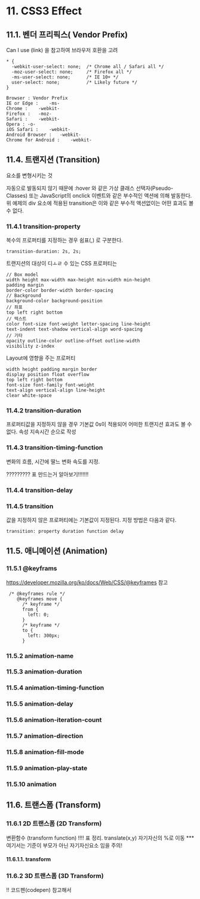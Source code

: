 # 11. CSS3 Effect

## 11.1. 벤더 프리픽스( Vendor Prefix)
Can I use (link) 을 참고하여 브라우저 호환을 고려
```
* {
  -webkit-user-select: none;  /* Chrome all / Safari all */
  -moz-user-select: none;     /* Firefox all */
  -ms-user-select: none;      /* IE 10+ */
  user-select: none;          /* Likely future */
}

Browser	: Vendor Prefix
IE or Edge :	-ms-
Chrome :	-webkit-
Firefox :	-moz-
Safari :	-webkit-
Opera :	-o-
iOS Safari :	-webkit-
Android Browser :	-webkit-
Chrome for Android :	-webkit-
```
## 11.4. 트랜지션 (Transition)
요소를 변형시키는 것

자동으로 발동되지 않기 때문에 :hover 와 같은  가상 클래스 선택자(Pseudo-Classes) 또는 JavaScript의 onclick 이벤트와 같은 부수적인 액션에 의해 발동한다. 위 예제의 div 요소에 적용된 transition은 이와 같은 부수적 액션없이는 어떤 효과도 볼 수 없다.

### 11.4.1 transition-property
복수의 프로퍼티를 지정하는 경우 쉼표(,) 로 구분한다.
```
transition-duration: 2s, 2s;
```
트랜지션의 대상이 디ㅗㄹ 수 있는 CSS 프로퍼티는 
```
// Box model
width height max-width max-height min-width min-height
padding margin
border-color border-width border-spacing
// Background
background-color background-position
// 좌표
top left right bottom
// 텍스트
color font-size font-weight letter-spacing line-height
text-indent text-shadow vertical-align word-spacing
// 기타
opacity outline-color outline-offset outline-width
visibility z-index
```
Layout에 영향을 주는 프로퍼티
```
width height padding margin border
display position float overflow
top left right bottom
font-size font-family font-weight
text-align vertical-align line-height
clear white-space
```
### 11.4.2 transition-duration
프로퍼티값을 지정하지 않을 경우 기본값 0s이 적용되어 어떠한 트랜지션 효과도 볼 수 없다.
속성 지속시간 순으로 작성

### 11.4.3 transition-timing-function
변화의 흐름, 시간에 딸느 변화 속도를 지정.

????????? 표 만드는거 알아보기!!!!!!!

### 11.4.4 transition-delay


### 11.4.5 transition
값을 지정하지 않은 프로퍼티에는 기본값이 지정된다. 지정 방법은 다음과 같다.
```
transition: property duration function delay
```

## 11.5. 애니메이션 (Animation)


### 11.5.1 @keyframs
https://developer.mozilla.org/ko/docs/Web/CSS/@keyframes  참고
```
 /* @keyframes rule */
    @keyframes move {
      /* keyframe */
      from {
        left: 0;
      }
      /* keyframe */
      to {
        left: 300px;
      }
```

### 11.5.2 animation-name

### 11.5.3 animation-duration

### 11.5.4 animation-timing-function

### 11.5.5 animation-delay

### 11.5.6 animation-iteration-count

### 11.5.7 animation-direction

### 11.5.8 animation-fill-mode

### 11.5.9 animation-play-state

### 11.5.10 animation

## 11.6. 트랜스폼 (Transform)

### 11.6.1 2D 트랜스폼 (2D Transform)
변환함수 (transform function)
!!!! 표 정리.
translate(x,y) 자기자신의 %로 이동
*** 여기서는 기준이 부모가 아닌 자기자신요소 임을 주의!


#### 11.6.1.1. transform

### 11.6.2 3D 트랜스폼 (3D Transform)
!! 코드펜(codepen) 참고해서 





